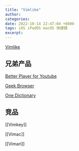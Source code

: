 ```yaml
---
title: "Vimlike"
author: 
categories: 
date: 2022-10-14 22:47:04 +0800
tags: iOS iPadOS macOS 快捷键
excerpt: 
---
```



[Vimlike](https://www.jasminestudios.net/vimlike/)

## 兄弟产品

[Better Player for Youtube](https://www.jasminestudios.net/better-player/)

[Geek Browser](https://www.jasminestudios.net/geek-browser/)

[One Dictionary](https://www.jasminestudios.net/one-dictionary/)



## 竞品

[[Vimkey]]

[[Vimac]]

[[Vimari]]







